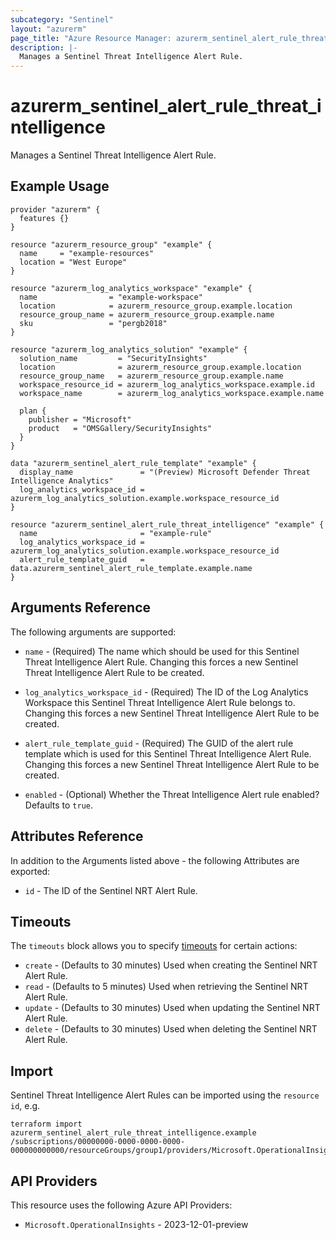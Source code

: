 ```yaml
---
subcategory: "Sentinel"
layout: "azurerm"
page_title: "Azure Resource Manager: azurerm_sentinel_alert_rule_threat_intelligence"
description: |-
  Manages a Sentinel Threat Intelligence Alert Rule.
---
```


# azurerm_sentinel_alert_rule_threat_intelligence

Manages a Sentinel Threat Intelligence Alert Rule.

## Example Usage

```hcl
provider "azurerm" {
  features {}
}

resource "azurerm_resource_group" "example" {
  name     = "example-resources"
  location = "West Europe"
}

resource "azurerm_log_analytics_workspace" "example" {
  name                = "example-workspace"
  location            = azurerm_resource_group.example.location
  resource_group_name = azurerm_resource_group.example.name
  sku                 = "pergb2018"
}

resource "azurerm_log_analytics_solution" "example" {
  solution_name         = "SecurityInsights"
  location              = azurerm_resource_group.example.location
  resource_group_name   = azurerm_resource_group.example.name
  workspace_resource_id = azurerm_log_analytics_workspace.example.id
  workspace_name        = azurerm_log_analytics_workspace.example.name

  plan {
    publisher = "Microsoft"
    product   = "OMSGallery/SecurityInsights"
  }
}

data "azurerm_sentinel_alert_rule_template" "example" {
  display_name               = "(Preview) Microsoft Defender Threat Intelligence Analytics"
  log_analytics_workspace_id = azurerm_log_analytics_solution.example.workspace_resource_id
}

resource "azurerm_sentinel_alert_rule_threat_intelligence" "example" {
  name                       = "example-rule"
  log_analytics_workspace_id = azurerm_log_analytics_solution.example.workspace_resource_id
  alert_rule_template_guid   = data.azurerm_sentinel_alert_rule_template.example.name
}
```

## Arguments Reference

The following arguments are supported:

* `name` - (Required) The name which should be used for this Sentinel Threat Intelligence Alert Rule. Changing this forces a new Sentinel Threat Intelligence Alert Rule to be created.

* `log_analytics_workspace_id` - (Required) The ID of the Log Analytics Workspace this Sentinel Threat Intelligence Alert Rule belongs to. Changing this forces a new Sentinel Threat Intelligence Alert Rule to be created.

* `alert_rule_template_guid` - (Required) The GUID of the alert rule template which is used for this Sentinel Threat Intelligence Alert Rule. Changing this forces a new Sentinel Threat Intelligence Alert Rule to be created.

* `enabled` - (Optional) Whether the Threat Intelligence Alert rule enabled? Defaults to `true`.

## Attributes Reference

In addition to the Arguments listed above - the following Attributes are exported:

* `id` - The ID of the Sentinel NRT Alert Rule.

## Timeouts

The `timeouts` block allows you to specify [timeouts](https://www.terraform.io/docs/configuration/resources.html#timeouts) for certain actions:

* `create` - (Defaults to 30 minutes) Used when creating the Sentinel NRT Alert Rule.
* `read` - (Defaults to 5 minutes) Used when retrieving the Sentinel NRT Alert Rule.
* `update` - (Defaults to 30 minutes) Used when updating the Sentinel NRT Alert Rule.
* `delete` - (Defaults to 30 minutes) Used when deleting the Sentinel NRT Alert Rule.

## Import

Sentinel Threat Intelligence Alert Rules can be imported using the `resource id`, e.g.

```shell
terraform import azurerm_sentinel_alert_rule_threat_intelligence.example /subscriptions/00000000-0000-0000-0000-000000000000/resourceGroups/group1/providers/Microsoft.OperationalInsights/workspaces/workspace1/providers/Microsoft.SecurityInsights/alertRules/rule1
```

## API Providers
<!-- This section is generated, changes will be overwritten -->
This resource uses the following Azure API Providers:

* `Microsoft.OperationalInsights` - 2023-12-01-preview
